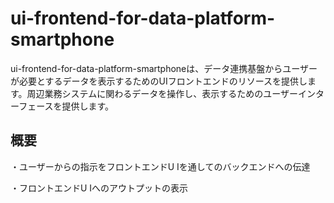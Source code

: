 # ui-frontend-for-data-platform-smartphone
ui-frontend-for-data-platform-smartphoneは、データ連携基盤からユーザーが必要とするデータを表示するためのUIフロントエンドのリソースを提供します。周辺業務システムに関わるデータを操作し、表示するためのユーザーインターフェースを提供します。

## 概要

・ユーザーからの指示をフロントエンドU Iを通してのバックエンドへの伝達

・フロントエンドU Iへのアウトプットの表示
